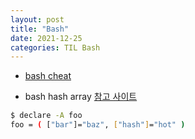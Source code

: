 ```yaml
---
layout: post
title: "Bash"
date: 2021-12-25
categories: TIL Bash
---
```


- [bash cheat](https://devhints.io/bash)

- bash hash array
  [참고 사이트](https://newbedev.com/how-to-define-hash-tables-in-bash)

```bash
$ declare -A foo
foo = ( ["bar"]="baz", ["hash"]="hot" )
```
